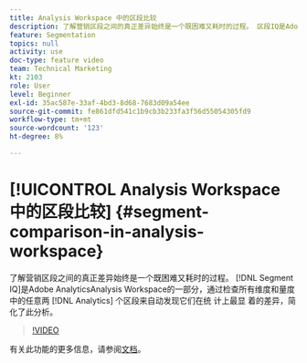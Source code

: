 ```yaml
---
title: Analysis Workspace 中的区段比较
description: 了解营销区段之间的真正差异始终是一个既困难又耗时的过程。 区段IQ是Adobe Analytics中Analysis Workspace的一部分，它通过检查所有维度和量度中的任意两个Analytics区段来自动发现它们在统计上最显着的差异，从而简化了此分析。
feature: Segmentation
topics: null
activity: use
doc-type: feature video
team: Technical Marketing
kt: 2103
role: User
level: Beginner
exl-id: 35ac587e-33af-4bd3-8d68-7683d09a54ee
source-git-commit: fe861dfd541c1b9cb3b233fa3f56d55054305fd9
workflow-type: tm+mt
source-wordcount: '123'
ht-degree: 8%

---
```


# [!UICONTROL Analysis Workspace 中的区段比较] {#segment-comparison-in-analysis-workspace}

了解营销区段之间的真正差异始终是一个既困难又耗时的过程。 [!DNL Segment IQ]是Adobe AnalyticsAnalysis Workspace的一部分，通过检查所有维度和量度中的任意两 [!DNL Analytics]  个区段来自动发现它们在统  计上最显  着的差异，简化了此分析。

>[!VIDEO](https://video.tv.adobe.com/v/23976/?quality=12)

有关此功能的更多信息，请参阅[文档](https://experienceleague.adobe.com/docs/analytics/analyze/analysis-workspace/panels/segment-comparison/segment-comparison.html?lang=en)。
